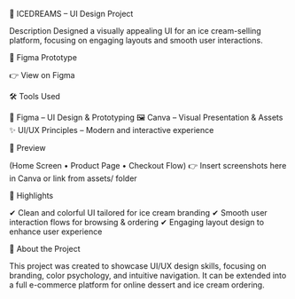 🍨 ICEDREAMS – UI Design Project

Description
Designed a visually appealing UI for an ice cream-selling platform, focusing on engaging layouts and smooth user interactions.

🔗 Figma Prototype

👉 View on Figma

🛠 Tools Used

🎨 Figma – UI Design & Prototyping
🖼 Canva – Visual Presentation & Assets
✨ UI/UX Principles – Modern and interactive experience

📸 Preview

(Home Screen • Product Page • Checkout Flow)
👉 Insert screenshots here in Canva or link from assets/ folder

🚀 Highlights

✔ Clean and colorful UI tailored for ice cream branding
✔ Smooth user interaction flows for browsing & ordering
✔ Engaging layout design to enhance user experience

📖 About the Project

This project was created to showcase UI/UX design skills, focusing on branding, color psychology, and intuitive navigation. It can be extended into a full e-commerce platform for online dessert and ice cream ordering.
